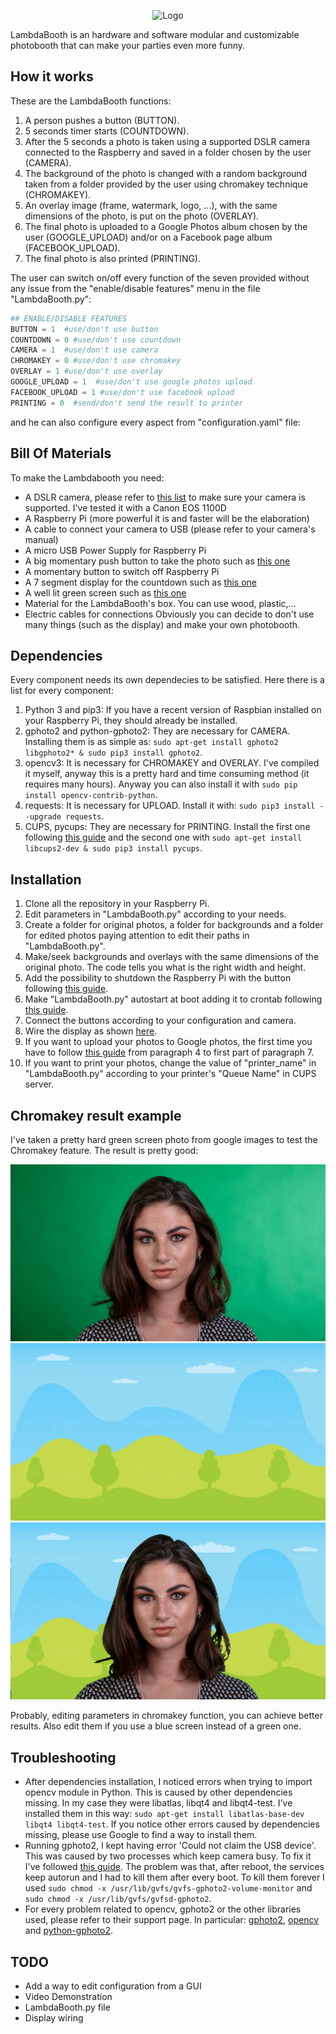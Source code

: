 
<p align="center">
  <img
    alt="Logo"
    src="https://github.com/leobel96/LambdaBooth/blob/master/images/logo.svg"
    width="500"
  />
</p>


LambdaBooth is an hardware and software modular and customizable photobooth that can make your parties even more funny.


## How it works
These are the LambdaBooth functions: 
1. A person pushes a button (BUTTON).
2. 5 seconds timer starts (COUNTDOWN).
3. After the 5 seconds a photo is taken using a supported DSLR camera connected to the Raspberry and saved in a folder chosen by the user (CAMERA).
4. The background of the photo is changed with a random background taken from a folder provided by the user using chromakey technique (CHROMAKEY).
5. An overlay image (frame, watermark, logo, ...), with the same dimensions of the photo, is put on the photo (OVERLAY).
6. The final photo is uploaded to a Google Photos album chosen by the user (GOOGLE_UPLOAD) and/or on a Facebook page album (FACEBOOK_UPLOAD).
7. The final photo is also printed (PRINTING).

The user can switch on/off every function of the seven provided without any issue from the "enable/disable features" menu in the file "LambdaBooth.py":
```python
## ENABLE/DISABLE FEATURES
BUTTON = 1  #use/don't use button
COUNTDOWN = 0 #use/don't use countdown
CAMERA = 1  #use/don't use camera
CHROMAKEY = 0 #use/don't use chromakey
OVERLAY = 1 #use/don't use overlay
GOOGLE_UPLOAD = 1  #use/don't use google photos upload
FACEBOOK_UPLOAD = 1 #use/don't use facebook upload
PRINTING = 0  #send/don't send the result to printer
```
and he can also configure every aspect from "configuration.yaml" file:

## Bill Of Materials
To make the Lambdabooth you need:
- A DSLR camera, please refer to [this list](http://www.gphoto.org/proj/libgphoto2/support.php) to make sure your camera is supported. I've tested it with a Canon EOS 1100D
- A Raspberry Pi (more powerful it is and faster will be the elaboration)
- A cable to connect your camera to USB (please refer to your camera's manual)
- A micro USB Power Supply for Raspberry Pi
- A big momentary push button to take the photo such as [this one](https://it.aliexpress.com/store/product/16mm-BIG-head-Plastic-Emergency-Stop-switch-1NO1NC-LA16-11ZS-A/2030101_32755091219.html?spm=a2g0y.12010108.1000016.1.34c85ab5uKJrBb&isOrigTitle=true)
- A momentary button to switch off Raspberry Pi
- A 7 segment display for the countdown such as [this one](https://www.aliexpress.com/item/Free-Shipping-1pcs-Common-Anode-1-Bit-Digital-Tube-7-segment-2-3-inch-Red-LED/32282721171.html?spm=a2g0s.8937460.0.0.6cae2e0ef7D98c)
- A well lit green screen such as [this one](https://www.amazon.com/LimoStudio-AGG1338-Studio-Backdrop-Included/dp/B00KQ23GGW/ref=sr_1_8?s=photo&ie=UTF8&qid=1532250306&sr=1-8&keywords=green+screen&dpID=41yE%252BXGppLL&preST=_SY300_QL70_&dpSrc=srch)
- Material for the LambdaBooth's box. You can use wood, plastic,...
- Electric cables for connections
Obviously you can decide to don't use many things (such as the display) and make your own photobooth.


## Dependencies
Every component needs its own dependecies to be satisfied. Here there is a list for every component:
1. Python 3 and pip3: If you have a recent version of Raspbian installed on your Raspberry Pi, they should already be installed.
2. gphoto2 and python-gphoto2: They are necessary for CAMERA. Installing them is as simple as: `sudo apt-get install gphoto2 libgphoto2* & sudo pip3 install gphoto2`.
3. opencv3: It is necessary for CHROMAKEY and OVERLAY. I've compiled it myself, anyway this is a pretty hard and time consuming method (it requires many hours). Anyway you can also install it with `sudo pip install opencv-contrib-python`.
4. requests: It is necessary for UPLOAD. Install it with: `sudo pip3 install --upgrade requests`.
5. CUPS, pycups: They are necessary for PRINTING. Install the first one following [this guide](https://www.howtogeek.com/169679/how-to-add-a-printer-to-your-raspberry-pi-or-other-linux-computer/) and the second one with `sudo apt-get install libcups2-dev & sudo pip3 install pycups`.

## Installation
1. Clone all the repository in your Raspberry Pi.
2. Edit parameters in "LambdaBooth.py" according to your needs.
3. Create a folder for original photos, a folder for backgrounds and a folder for edited photos paying attention to edit their paths in "LambdaBooth.py".
4. Make/seek backgrounds and overlays with the same dimensions of the original photo. The code tells you what is the right width and height.
5. Add the possibility to shutdown the Raspberry Pi with the button following [this guide](https://github.com/raspberrypi/firmware/blob/master/boot/overlays/README#L619).
6. Make "LambdaBooth.py" autostart at boot adding it to crontab following [this guide](https://www.raspberrypi.org/forums/viewtopic.php?t=139774#p927101).
7. Connect the buttons according to your configuration and camera.
8. Wire the display as shown [here]().
9. If you want to upload your photos to Google photos, the first time you have to follow [this guide](https://makezine.com/projects/raspberry-pi-photo-booth/) from paragraph 4 to first part of paragraph 7.
10. If you want to print your photos, change the value of "printer_name" in "LambdaBooth.py" according to your printer's "Queue Name" in CUPS server.

## Chromakey result example
I've taken a pretty hard green screen photo from google images to test the Chromakey feature. The result is pretty good:

![Original Image](/images/front.jpg)
![Background](/images/background.jpg)
![Result Image](/images/front_mod.jpg)

Probably, editing parameters in chromakey function, you can achieve better results. Also edit them if you use a blue screen instead of a green one.

## Troubleshooting
- After dependencies installation, I noticed errors when trying to import opencv module in Python. This is caused by other dependencies missing. In my case they were libatlas, libqt4 and libqt4-test. I've installed them in this way: `sudo apt-get install libatlas-base-dev libqt4 libqt4-test`. If you notice other errors caused by dependencies missing, please use Google to find a way to install them.
- Running gphoto2, I kept having error 'Could not claim the USB device'. This was caused by two processes which keep camera busy. To fix it I've followed [this guide](https://askubuntu.com/questions/993876/gphoto2-could-not-claim-the-usb-device). The problem was that, after reboot, the services keep autorun and I had to kill them after every boot. To kill them forever I used `sudo chmod -x /usr/lib/gvfs/gvfs-gphoto2-volume-monitor` and `sudo chmod -x /usr/lib/gvfs/gvfsd-gphoto2`.
- For every problem related to opencv, gphoto2 or the other libraries used, please refer to their support page. In particular: [gphoto2](https://github.com/gphoto/gphoto2), [opencv](https://github.com/skvark/opencv-python) and [python-gphoto2](https://github.com/jim-easterbrook/python-gphoto2).

## TODO
- Add a way to edit configuration from a GUI
- Video Demonstration
- LambdaBooth.py file
- Display wiring
